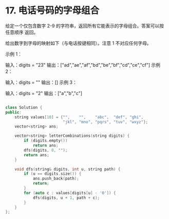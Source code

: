 # 17. 电话号码的字母组合

给定一个仅包含数字 2-9 的字符串，返回所有它能表示的字母组合。答案可以按 任意顺序 返回。

给出数字到字母的映射如下（与电话按键相同）。注意 1 不对应任何字母。



 

示例 1：

输入：digits = "23"
输出：["ad","ae","af","bd","be","bf","cd","ce","cf"]
示例 2：

输入：digits = ""
输出：[]
示例 3：

输入：digits = "2"
输出：["a","b","c"]
 

```cpp

class Solution {
public:
    string values[10] = {"",    "",    "abc",  "def", "ghi",
                         "jkl", "mno", "pqrs", "tuv", "wxyz"};
    vector<string> ans;

    vector<string> letterCombinations(string digits) {
        if (digits.empty())
            return ans;
        dfs(digits, 0, "");
        return ans;
    }

    void dfs(string& digits, int u, string path) {
        if (u == digits.size()) {
            ans.push_back(path);
            return;
        }
        for (auto c : values[digits[u] - '0']) {
            dfs(digits, u + 1, path + c);
        }
    }
};


```
